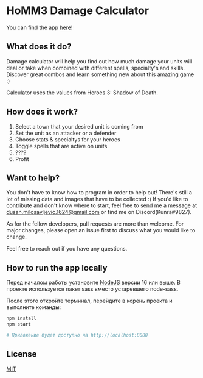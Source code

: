 # HoMM3 Damage Calculator

You can find the app <a href="https://dusanmilosavljevic1624.github.io/homm3-calc/" target="_blank">here</a>[]()!

## What does it do?
Damage calculator will help you find out how much damage your units will deal or take when combined with different spells, specialty's and skills. Discover great combos and learn something new about this amazing game :)

Calculator uses the values from Heroes 3: Shadow of Death.

## How does it work?
1. Select a town that your desired unit is coming from
2. Set the unit as an attacker or a defender
3. Choose stats & specialtys for your heroes
4. Toggle spells that are active on units
5. ????
6. Profit

## Want to help?
You don't have to know how to program in order to help out! There's still a lot of missing data and images that have to be collected :) If you'd like to contribute and don't know where to start, feel free to send me a message at dusan.milosavljevic.1624@gmail.com or find me on Discord(Kunra#9827).

As for the fellow developers, pull requests are more than welcome. For major changes, please open an issue first to discuss what you would like to change.

Feel free to reach out if you have any questions.

## How to run the app locally
Перед началом работы установите <a href="https://nodejs.org/en/download/" target="_blank">NodeJS</a> версии 16 или выше. В проекте используется пакет sass вместо устаревшего node-sass.

После этого откройте терминал, перейдите в корень проекта и выполните команды:
```bash
npm install
npm start

# Приложение будет доступно на http://localhost:8080
```

## License
[MIT](https://choosealicense.com/licenses/mit/)